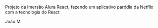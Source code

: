 Projeto da Imersão Alura React, fazendo um aplicativo paródia da Netflix com a tecnologia do React

João M